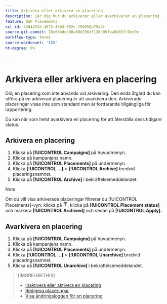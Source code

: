 ```yaml
---
title: Arkivera eller arkivera en placering
description: Lär dig hur du arkiverar eller avarkiverar en placering.
feature: DSP Placements
exl-id: 4304452d-4573-46b3-892e-299950a75d4f
source-git-commit: 18c68edec80a80d236df138c05fba8d857c9ed9e
workflow-type: tm+mt
source-wordcount: '155'
ht-degree: 0%

---
```


# Arkivera eller arkivera en placering

<!-- Some placements don't have this option. Clarify which placement types aren't eligible -- is it PG placements, or all placements using private inventory? And anything else?  -->

Dölj en placering som inte används vid arkivering. Den enda åtgärd du kan utföra på en arkiverad placering är att avarkivera den. Arkiverade placeringar visas inte som standard men är fortfarande tillgängliga för rapportering.

Du kan när som helst avarkivera en placering för att återställa dess tidigare status.

## Arkivera en placering

1. Klicka på **[!UICONTROL Campaigns]** på huvudmenyn.
1. Klicka på kampanjens namn.
1. Klicka på **[!UICONTROL Placements]** på undermenyn.
1. Klicka **[!UICONTROL ...]** > **[!UICONTROL Archive]** bredvid placeringsnamnet.
1. Klicka på **[!UICONTROL Archive]** i bekräftelsemeddelandet.

>[!NOTE]
>
>Om du vill visa arkiverade placeringar filtrerar du [!UICONTROL Placements]-vyn: klicka på ![Filtrera knapp](/help/dsp/assets/filter.png), klicka på **[!UICONTROL Placement status]** och markera **[!UICONTROL Archived]** och sedan på **[!UICONTROL Apply].**

## Avarkivera en placering

1. Klicka på **[!UICONTROL Campaigns]** på huvudmenyn.
1. Klicka på kampanjens namn.
1. Klicka på **[!UICONTROL Placements]** på undermenyn.
1. Klicka **[!UICONTROL ...]** > **[!UICONTROL Unarchive]** bredvid placeringsnamnet.
1. Klicka på **[!UICONTROL Unarchive]** i bekräftelsemeddelandet.

>[!MORELIKETHIS]
>
>* [Inaktivera eller aktivera en placering](placement-pause-activate.md)
>* [Redigera placeringar](placement-edit.md)
>* [Visa ändringsloggen för en placering](placement-change-log.md)

